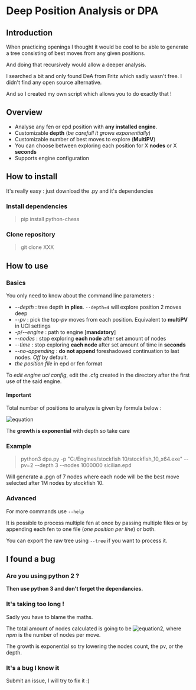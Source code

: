 Deep Position Analysis or DPA
====

Introduction
------------
When practicing openings I thought it would be cool to be able to generate a tree consisting of best moves from any given positions.

And doing that recursively would allow a deeper analysis.

I searched a bit and only found DeA from Fritz which sadly wasn't free. I didn't find any open source alternative.

And so I created my own script which allows you to do exactly that !

Overview
-----------------
- Analyse any fen or epd position with **any installed engine**.
- Customizable **depth** (*be carefull it grows exponentially*)
- Customizable number of best moves to explore (**MultiPV**)
- You can choose between exploring each position for X **nodes** or X **seconds**
- Supports engine configuration


How to install
--------------
It's really easy : just download the .py and it's dependencies

### Install dependencies
> pip install python-chess

### Clone repository
> git clone XXX

How to use
----------
### Basics
You only need to know about the command line parameters :
- *--depth* : tree depth **in plies**.
	`--depth=4` will explore position 2 moves deep
- *--pv* : pick the top-*pv* moves from each position.
	Equivalent to **multiPV** in UCI settings
- *-p*/*--engine* : path to engine [**mandatory**]
- *--nodes* : stop exploring **each node** after set amount of nodes
- *--time* : stop exploring **each node** after set amount of time in **seconds**
- *--no-appending* : **do not append** foreshadowed continuation to last nodes. *Off* by default.
- *the position file* in epd or fen format

To *edit engine uci config*, edit the .cfg created in the directory after the first use of the said engine.

#### Important
Total number of positions to analyze is given by formula below :

![equation](https://i.imgur.com/abUhhwE.png)

The **growth is exponential** with depth so take care

### Example
> python3 dpa.py -p "C:/Engines/stockfish 10/stockfish_10_x64.exe" --pv=2 --depth 3 --nodes 1000000 sicilian.epd

Will generate a .pgn of 7 nodes where each node will be the best move selected after 1M nodes by stockfish 10.

### Advanced
For more commands use `--help`

It is possible to process multiple fen at once by passing multiple files or by appending each fen to one file (*one position per line*) or both.

You can export the raw tree using `--tree` if you want to process it.

I found a bug
-------------
### Are you using python 2 ?
**Then use python 3 and don't forget the dependancies.**

### It's taking too long !
Sadly you have to blame the maths.

The total amount of nodes calculated is going to be ![equation2](https://i.imgur.com/by3dVO0.png), where *npm* is the number of nodes per move.

The growth is exponential so try lowering the nodes count, the pv, or the depth.

### It's a bug I know it
Submit an issue, I will try to fix it :)
